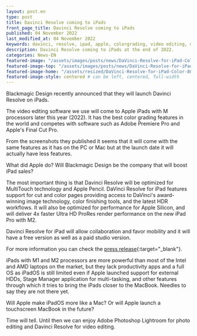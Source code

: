 ```yaml
---
layout: post.en
type: post
title: Davinci Resolve coming to iPads
front_page_title: Davinci Resolve coming to iPads
published: 04 November 2022
last_modified_at: 04 November 2022
keywords: davinci, resolve, ipad, apple, colorgrading, video editing, mobile
description: Davinci Resolve coming to iPads at the end of 2022.
categories: News-EN
featured-image: "/assets/images/posts/news/DaVinci-Resolve-for-iPad-Color.webp" # full size
featured-image-top: "/assets/images/posts/news/DaVinci-Resolve-for-iPad-Color.webp" # width - 1200
featured-image-home: "/assets/resized/DaVinci-Resolve-for-iPad-Color-800x624.webp" # width - 600
featured-image-style: centered # can be left, centered, full-width
---
```

Blackmagic Design recently announced that they will launch Davinci Resolve on iPads. 

The video editing software we use will come to Apple iPads with M processors later this year (2022). It has the best color grading features in the world and competes with software such as Adobe Premiere Pro and Apple's Final Cut Pro.

From the screenshots they published it seems that it will come with the same features as it has on the PC or Mac but at the launch date it will actually have less features. 

What did Apple do? Will Blackmagic Design be the company that will boost iPad sales?

The most important thing is that Davinci Resolve will be optimized for MultiTouch technology and Apple Pencil. DaVinci Resolve for iPad features support for cut and color pages providing access to DaVinci's award-winning image technology, color finishing tools, and the latest HDR workflows. It will also be optimized for performance for Apple Silicon, and will deliver 4x faster Ultra HD ProRes render performance on the new iPad Pro with M2.

Davinci Resolve for iPad will allow collaboration and favor mobility and it will have a free version as well as a paid studio version.

For more information you can check the [press release](https://www.blackmagicdesign.com/media/release/20221020-02){:target="_blank"}.

iPads with M1 and M2 processors are more powerful than most of the Intel and AMD laptops on the market, but they lack productivity apps and a full OS as iPadOS is still limited even if Apple launched support for external HDDs, Stage Manager application for multi-tasking, and other features through which it tries to bring the iPads closer to the MacBook. Needles to say they are not there yet.

Will Apple make iPadOS more like a Mac? Or will Apple launch a touchscreen MacBook in the future?

Time will tell. Until then we can enjoy Adobe Photoshop Lightroom for photo editing and Davinci Resolve for video editing.